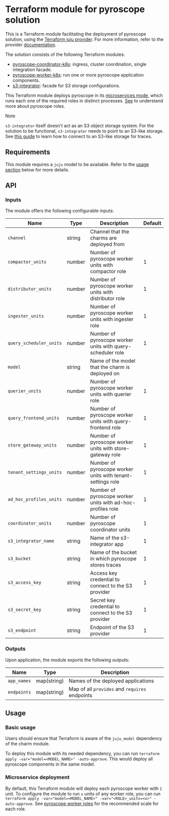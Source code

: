 # Terraform module for pyroscope solution

This is a Terraform module facilitating the deployment of pyroscope solution, using the [Terraform juju provider](https://github.com/juju/terraform-provider-juju/). For more information, refer to the provider [documentation](https://registry.terraform.io/providers/juju/juju/latest/docs).

The solution consists of the following Terraform modules:
- [pyroscope-coordinator-k8s](https://github.com/canonical/pyroscope-operators/tree/main/coordinator): ingress, cluster coordination, single integration facade.
- [pyroscope-worker-k8s](https://github.com/canonical/pyroscope-operators/tree/main/worker): run one or more pyroscope application components.
- [s3-integrator](https://github.com/canonical/s3-integrator): facade for S3 storage configurations.

This Terraform module deploys pyroscope in its [microservices mode](https://grafana.com/docs/pyroscope/latest/reference-pyroscope-architecture/deployment-modes/#microservices-mode), which runs each one of the required roles in distinct processes. [See](https://discourse.charmhub.io/t/topic/15213) to understand more about pyroscope roles.


> [!NOTE]
> `s3-integrator` itself doesn't act as an S3 object storage system. For the solution to be functional, `s3-integrator` needs to point to an S3-like storage. See [this guide](https://discourse.charmhub.io/t/cos-lite-docs-set-up-minio/15211) to learn how to connect to an S3-like storage for traces.

## Requirements
This module requires a `juju` model to be available. Refer to the [usage section](#usage) below for more details.

## API

### Inputs
The module offers the following configurable inputs:

| Name | Type | Description | Default |
| - | - | - | - |
| `channel`| string | Channel that the charms are deployed from |  |
| `compactor_units`| number | Number of pyroscope worker units with compactor role | 1 |
| `distributor_units`| number | Number of pyroscope worker units with distributor role | 1 |
| `ingester_units`| number | Number of pyroscope worker units with ingester role | 1 |
| `query_scheduler_units`| number | Number of pyroscope worker units with query-scheduler role | 1 |
| `model`| string | Name of the model that the charm is deployed on |  |
| `querier_units`| number | Number of pyroscope worker units with querier role | 1 |
| `query_frontend_units`| number | Number of pyroscope worker units with query-frontend role | 1 |
| `store_gateway_units`| number | Number of pyroscope worker units with store-gateway role | 1 |
| `tenant_settings_units`| number | Number of pyroscope worker units with tenant-settings role | 1 |
| `ad_hoc_profiles_units`| number | Number of pyroscope worker units with ad-hoc-profiles role | 1 |
| `coordinator_units`| number | Number of pyroscope coordinator units | 1 |
| `s3_integrator_name` | string | Name of the s3-integrator app | 1 |
| `s3_bucket` | string | Name of the bucket in which pyroscope stores traces | 1 |
| `s3_access_key` | string | Access key credential to connect to the S3 provider | 1 |
| `s3_secret_key` | string | Secret key credential to connect to the S3 provider | 1 |
| `s3_endpoint` | string | Endpoint of the S3 provider | 1 |


### Outputs
Upon application, the module exports the following outputs:

| Name | Type | Description |
| - | - | - |
| `app_names`| map(string) | Names of the deployed applications |
| `endpoints`| map(string) | Map of all `provides` and `requires` endpoints |

## Usage


### Basic usage

Users should ensure that Terraform is aware of the `juju_model` dependency of the charm module.

To deploy this module with its needed dependency, you can run `terraform apply -var="model=<MODEL_NAME>" -auto-approve`. This would deploy all pyroscope components in the same model.

### Microservice deployment

By default, this Terraform module will deploy each pyroscope worker with `1` unit. To configure the module to run `x` units of any worker role, you can run `terraform apply -var="model=<MODEL_NAME>" -var="<ROLE>_units=<x>" -auto-approve`.
See [pyroscope worker roles](https://discourse.charmhub.io/t/pyroscope-worker-roles/15484) for the recommended scale for each role.
